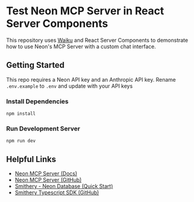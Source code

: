 # Test Neon MCP Server in React Server Components

This repository uses [Waiku](https://waku.gg/) and React Server Components to demonstrate how to use Neon's MCP Server with a custom chat interface.

## Getting Started

This repo requires a Neon API key and an Anthropic API key. Rename `.env.example` to `.env` and update with your API keys

### Install Dependencies

```shell
npm install
```

### Run Development Server

```shell
npm run dev
```

## Helpful Links

- [Neon MCP Server (Docs)](https://neon.tech/guides/neon-mcp-server)
- [Neon MCP Server (GitHub)](https://github.com/neondatabase-labs/mcp-server-neon)
- [Smithery - Neon Database (Quick Start)](https://smithery.ai/server/neon/api)
- [Smithery Typescript SDK (GitHub)](https://github.com/smithery-ai/typescript-sdk)
